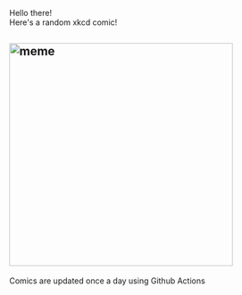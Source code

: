 Hello there! <br>Here's a random xkcd comic!<br>
## <img src="https://imgs.xkcd.com/comics/dependencies.png" alt="meme" width="400"/><br>
Comics are updated once a day using Github Actions